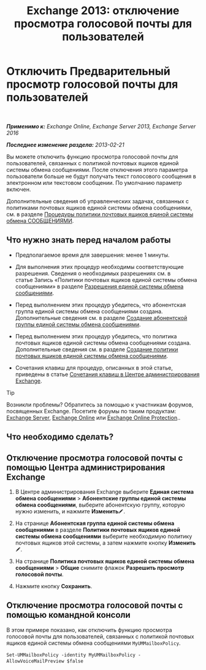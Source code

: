 ﻿---
title: 'Exchange 2013: отключение просмотра голосовой почты для пользователей'
TOCTitle: Отключить Предварительный просмотр голосовой почты для пользователей
ms:assetid: 362fed13-3a9c-4111-bfa4-8c45ab6a3a01
ms:mtpsurl: https://technet.microsoft.com/ru-ru/library/Dd335199(v=EXCHG.150)
ms:contentKeyID: 51408020
ms.date: 05/22/2018
mtps_version: v=EXCHG.150
ms.translationtype: MT
---

# Отключить Предварительный просмотр голосовой почты для пользователей

 

_**Применимо к:** Exchange Online, Exchange Server 2013, Exchange Server 2016_

_**Последнее изменение раздела:** 2013-02-21_

Вы можете отключить функцию просмотра голосовой почты для пользователей, связанных с политикой почтовых ящиков единой системы обмена сообщениями. После отключения этого параметра пользователи больше не будут получать текст голосового сообщения в электронном или текстовом сообщении. По умолчанию параметр включен.

Дополнительные сведения об управленческих задачах, связанных с политиками почтовых ящиков единой системы обмена сообщениями, см. в разделе [Процедуры политики почтовых ящиков единой системы обмена СООБЩЕНИЯМИ](https://docs.microsoft.com/ru-ru/exchange/voice-mail-unified-messaging/set-up-voice-mail/um-mailbox-policy-procedures).

## Что нужно знать перед началом работы

  - Предполагаемое время для завершения: менее 1 минуты.

  - Для выполнения этих процедур необходимы соответствующие разрешения. Сведения о необходимых разрешениях см. в статье Запись «Политики почтовых ящиков единой системы обмена сообщениями» в разделе [Разрешения единой системы обмена сообщениями](unified-messaging-permissions-exchange-2013-help.md).

  - Перед выполнением этих процедур убедитесь, что абонентская группа единой системы обмена сообщениями создана. Дополнительные сведения см. в разделе [Создание абонентской группы единой системы обмена сообщениями](https://docs.microsoft.com/ru-ru/exchange/voice-mail-unified-messaging/connect-voice-mail-system/create-um-dial-plan).

  - Перед выполнением этих процедур убедитесь, что политика почтовых ящиков единой системы обмена сообщениями создана. Дополнительные сведения см. в разделе [Создание политики почтовых ящиков единой системы обмена сообщениями](https://docs.microsoft.com/ru-ru/exchange/voice-mail-unified-messaging/set-up-voice-mail/create-um-mailbox-policy).

  - Сочетания клавиш для процедур, описанных в этой статье, приведены в статье [Сочетания клавиш в Центре администрирования Exchange](keyboard-shortcuts-in-the-exchange-admin-center-exchange-online-protection-help.md).

> [!TIP]  
> Возникли проблемы? Обратитесь за помощью к участникам форумов, посвященных Exchange. Посетите форумы по таким продуктам: <a href="https://go.microsoft.com/fwlink/p/?linkid=60612">Exchange Server</a>, <a href="https://go.microsoft.com/fwlink/p/?linkid=267542">Exchange Online</a> или <a href="https://go.microsoft.com/fwlink/p/?linkid=285351">Exchange Online Protection</a>..


## Что необходимо сделать?

## Отключение просмотра голосовой почты с помощью Центра администрирования Exchange

1.  В Центре администрирования Exchange выберите **Единая система обмена сообщениями** \> **Абонентские группы единой системы обмена сообщениями**, выберите абонентскую группу, которую нужно изменить, и нажмите **Изменить**![Значок редактирования](images/Bb124582.6f53ccb2-1f13-4c02-bea0-30690e6ea71d(EXCHG.150).gif "Значок редактирования").

2.  На странице **Абонентская группа единой системы обмена сообщениями** в разделе **Политики почтовых ящиков единой системы обмена сообщениями** выберите необходимую политику почтовых ящиков этой системы, а затем нажмите кнопку **Изменить**![Значок редактирования](images/Bb124582.6f53ccb2-1f13-4c02-bea0-30690e6ea71d(EXCHG.150).gif "Значок редактирования").

3.  На странице **Политика почтовых ящиков единой системы обмена сообщениями** \> **Общие** снимите флажок **Разрешить просмотр голосовой почты**.

4.  Нажмите кнопку **Сохранить**.

## Отключение просмотра голосовой почты с помощью командной консоли

В этом примере показано, как отключить функцию просмотра голосовой почты для пользователей, связанных с политикой почтовых ящиков единой системы обмена сообщениями `MyUMMailboxPolicy`.

    Set-UMMailboxPolicy -identity MyUMMailboxPolicy - AllowVoiceMailPreview $false

